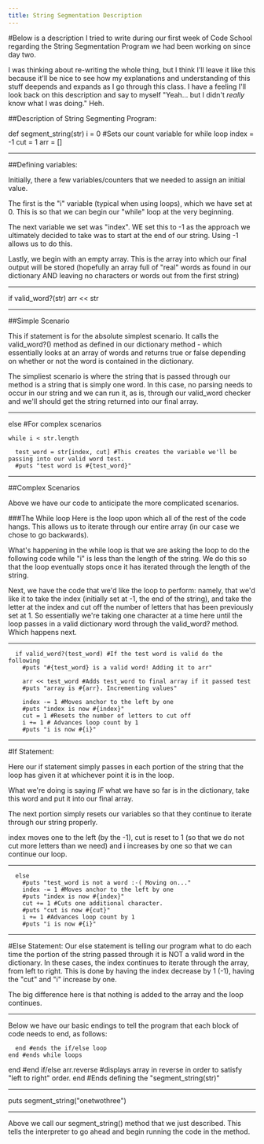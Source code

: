```yaml
---
title: String Segmentation Description
---
```


#Below is a description I tried to write during our first week of Code School regarding the String Segmentation Program we had been working on since day two.

I was thinking about re-writing the whole thing, but I think I'll leave it like this because it'll be nice to see how my explanations and understanding of this stuff deepends and expands as I go through this class. I have a feeling I'll look back on this description and say to myself "Yeah... but I didn't *really* know what I was doing." Heh.

##Description of String Segmenting Program:

def segment_string(str)
  i = 0 #Sets our count variable for while loop
  index = -1
  cut = 1 
  arr = []

-------------------

##Defining variables:

Initially, there a few variables/counters that we needed to
assign an initial value.

The first is the "i" variable (typical when using loops), which we have set at
0. This is so that we can begin our "while" loop at the very 
beginning.

The next variable we set was "index". WE set this to -1 as the approach we ultimately decided to take was to start at the end of our string. Using -1 allows us to do this.

Lastly, we begin with an empty array. This is the array into which
our final output will be stored (hopefully an array full of "real" words as found in our dictionary AND leaving no characters or words out from the first string)

-------------------

  if valid_word?(str) 
    arr << str

-------------------

##Simple Scenario

This if statement is for the absolute simplest scenario. 
It calls the valid_word?() method as defined in our dictionary method - which essentially looks at an array of words and returns true or false depending on whether or not the word is contained in the dictionary.

The simpliest scenario is where the string that is passed through our method is a string that is simply one word. In this case, no parsing needs to occur in our string and we can run it, as is, through our valid_word checker and we'll should get the string returned into our final array.

--------------------

else #For complex scenarios

    while i < str.length 

      test_word = str[index, cut] #This creates the variable we'll be passing into our valid word test.
      #puts "test word is #{test_word}"

---------------------

##Complex Scenarios

Above we have our code to anticipate the more complicated scenarios.

###The While loop
Here is the loop upon which all of the rest of the code hangs. This allows us to iterate through our entire array (in our case we chose to go backwards).

What's happening in the while loop is that we are asking the loop to do the following code while "i" is less than the length of the string. We do this so that the loop eventually stops once it has iterated through the length of the string.

Next, we have the code that we'd like the loop to perform: namely, that we'd like it to take the index (initially set at -1, the end of the string), and take the letter at the index and cut off the number of letters that has been previously set at 1. So essentially we're taking one character at a time here until the loop passes in a valid dictionary word through the valid_word? method. Which happens next.

---------------------


      if valid_word?(test_word) #If the test word is valid do the following
        #puts "#{test_word} is a valid word! Adding it to arr"

        arr << test_word #Adds test_word to final array if it passed test
        #puts "array is #{arr}. Incrementing values"

        index -= 1 #Moves anchor to the left by one
        #puts "index is now #{index}"
        cut = 1 #Resets the number of letters to cut off
        i += 1 # Advances loop count by 1
        #puts "i is now #{i}"


---------------------


#If Statement:

Here our if statement simply passes in each portion of the string that the loop has given it at whichever point it is in the loop. 

What we're doing is saying *IF* what we have so far is in the dictionary, take this word and put it into our final array.

The next portion simply resets our variables so that they continue to iterate through our string properly.

index moves one to the left (by the -1), cut is reset to 1 (so that we do not cut more letters than we need) and i increases by one so that we can continue our loop.

----------------------

      else
        #puts "test_word is not a word :-( Moving on..."
        index -= 1 #Moves anchor to the left by one
        #puts "index is now #{index}"
        cut += 1 #Cuts one additional character.
        #puts "cut is now #{cut}"
        i += 1 #Advances loop count by 1
        #puts "i is now #{i}"

  --------------------

#Else Statement:
Our else statement is telling our program what to do each time the portion of the string passed through it is NOT a valid word in the dictionary.
In these cases, the index continues to iterate through the array, from left to right. This is done by having the index decrease by 1 (-1), having the "cut" and "i" increase by one. 

The big difference here is that nothing is added to the array and the loop continues.

-----------------------

Below we have our basic endings to tell the program that each block of code needs to end, as follows:
      
      end #ends the if/else loop
    end #ends while loops
  end #end if/else
  arr.reverse #displays array in reverse in order to satisfy "left to right" order.
end #Ends defining the "segment_string(str)"

-----------------------

puts segment_string("onetwothree")

-----------------------
Above we call our segment_string() method that we just described. This tells the interpreter to go ahead and begin running the code in the method.
